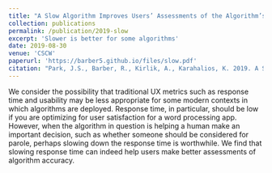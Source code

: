 ```yaml
---
title: "A Slow Algorithm Improves Users’ Assessments of the Algorithm’s Accuracy"
collection: publications
permalink: /publication/2019-slow
excerpt: 'Slower is better for some algorithms'
date: 2019-08-30
venue: 'CSCW'
paperurl: 'https://barber5.github.io/files/slow.pdf'
citation: "Park, J.S., Barber, R., Kirlik, A., Karahalios, K. 2019. A Slow Algorithm Improves Users' Assessments of the Algorithm’s Accuracy. J. ACM 37, 4, Article 111 (August 2019)."
---
```

We consider the possibility that traditional UX metrics such as response time and usability may be less appropriate for some modern contexts in which algorithms are deployed. Response time, in particular, should be low if you are optimizing for user satisfaction for a word processing app. However, when the algorithm in question is helping a human make an important decision, such as whether someone should be considered for parole, perhaps slowing down the response time is worthwhile. We find that slowing response time can indeed help users make better assessments of algorithm accuracy. 

